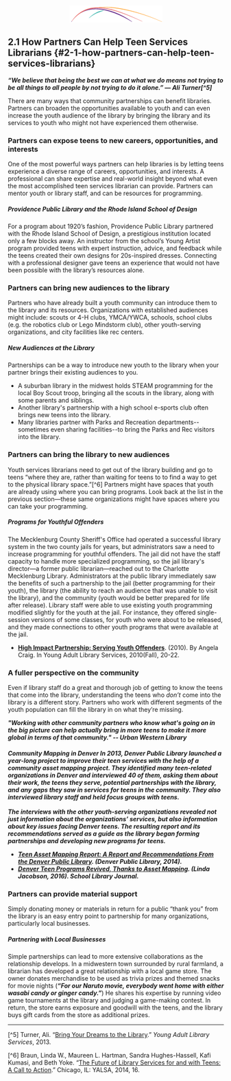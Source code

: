 <div style="text-align:center"><img src="/logo/Connectedlib-Logo-Graph.png"></div>


## 2.1 How Partners Can Help Teen Services Librarians {#2-1-how-partners-can-help-teen-services-librarians}


**_“We believe that being the best we can at what we do means not trying to be all things to all people by not trying to do it alone.” — Ali Turner[^5]_**

There are many ways that community partnerships can benefit libraries. Partners can broaden the opportunities available to youth and can even increase the youth audience of the library by bringing the library and its services to youth who might not have experienced them otherwise.

### Partners can expose teens to new careers, opportunities, and interests

One of the most powerful ways partners can help libraries is by letting teens experience a diverse range of careers, opportunities, and interests. A professional can share expertise and real-world insight beyond what even the most accomplished teen services librarian can provide. Partners can mentor youth or library staff, and can be resources for programming.

<div class="table-format case-study"><span class="title"><h5>Providence Public Library and the Rhode Island School of Design</h5></span>
For a program about 1920’s fashion, Providence Public Library partnered with the Rhode Island School of Design, a prestigious institution located only a few blocks away. An instructor from the school’s Young Artist program provided teens with expert instruction, advice, and feedback while the teens created their own designs for 20s-inspired dresses. Connecting with a professional designer gave teens an experience that would not have been possible with the library’s resources alone.</div>

### Partners can bring new audiences to the library
Partners who have already built a youth community can introduce them to the library and its resources. Organizations with established audiences might include: scouts or 4-H clubs, YMCA/YWCA, schools, school clubs (e.g. the robotics club or Lego Mindstorm club), other youth-serving organizations, and city facilities like rec centers.

<div class="table-format case-study"><span class="title"><h5>New Audiences at the Library</h5></span>
Partnerships can be a way to introduce new youth to the library when your partner brings their existing audiences to you.</p><ul><li>A suburban library in the midwest holds STEAM programming for the local Boy Scout troop, bringing all the scouts in the library, along with some parents and siblings. </li><li>Another library's partnership with a high school e-sports club often brings new teens into the library.</li><li>Many libraries partner with Parks and Recreation departments--sometimes even sharing facilities--to bring the Parks and Rec visitors into the library.</li></ul></div>

### Partners can bring the library to new audiences

Youth services librarians need to get out of the library building and go to teens “where they are, rather than waiting for teens to to find a way to get to the physical library space.”[^6] Partners might have spaces that youth are already using where you can bring programs. Look back at the list in the previous section—these same organizations might have spaces where you can take your programming.

<div class="table-format case-study"><span class="title"><h5>Programs for Youthful Offenders</h5></span>
The Mecklenburg County Sheriff's Office had operated a successful library system in the two county jails for years, but administrators saw a need to increase programming for youthful offenders. The jail did not have the staff capacity to handle more specialized programming, so the jail library's director—a former public librarian—reached out to the Charlotte Mecklenburg Library. Administrators at the public library immediately saw the benefits of such a partnership to the jail (better programming for their youth), the library (the ability to reach an audience that was unable to visit the library), and the community (youth would be better prepared for life after release). Library staff were able to use existing youth programming modified slightly for the youth at the jail. For instance, they offered single-session versions of some classes, for youth who were about to be released, and they made connections to other youth programs that were available at the jail.
<ul><li><a href="http://yalsa.ala.org/yals/yalsarchive/volume9/9n1_fall2010.pdf#page=22"><b>High Impact Partnership: Serving Youth Offenders</b></a>. (2010). By Angela Craig. In Young Adult Library Services, 2010(Fall), 20-22.</li></ul></div>

### A fuller perspective on the community
Even if library staff do a great and thorough job of getting to know the teens that come into the library, understanding the teens who _don’t_ come into the library is a different story. Partners who work with different segments of the youth population can fill the library in on what they’re missing.

**_"Working with other community partners who know what's going on in the big picture can help actually bring in more teens to make it more global in terms of that community." -- Urban Western Library_**

<div class="table-format case-study"><span class="title"><h5>Community Mapping in Denver<?h5></span>
In 2013, Denver Public Library launched a year-long project to improve their teen services with the help of a community asset mapping project. They identified many teen-related organizations in Denver and interviewed 40 of them, asking them about their work, the teens they serve, potential partnerships with the library, and any gaps they saw in services for teens in the community. They also interviewed library staff and held focus groups with teens. <br/><br/>The interviews with the other youth-serving organizations revealed not just information about the organizations’ services, but also information about key issues facing Denver teens. The resulting report and its recommendations served as a guide as the library began forming partnerships and developing new programs for teens. <ul><li><a href="http://www.ala.org/pla/sites/ala.org.pla/files/content/about/fellows/TAMFinalReport.pdf"><b>Teen Asset Mapping Report: A Report and Recommendations From the Denver Public Library</b></a>. (Denver Public Library, 2014). </li><li><a href="http://www.slj.com/2016/03/teens-ya/denver-teen-programs-revived-thanks-to-asset-mapping/"><b>Denver Teen Programs Revived, Thanks to Asset Mapping</b></a>. (Linda Jacobson, 2016). School Library Journal. </li></ul></div>

### Partners can provide material support
Simply donating money or materials in return for a public “thank you” from the library is an easy entry point to partnership for many organizations, particularly local businesses.

<div class="table-format case-study"><span class="title"><h5>Partnering with Local Businesses</h5></span>
Simple partnerships can lead to more extensive collaborations as the relationship develops. In a midwestern town surrounded by rural farmland, a librarian has developed a great relationship with a local game store. The owner donates merchandise to be used as trivia prizes and themed snacks for movie nights (<b><i>“For our Naruto movie, everybody went home with either wasabi candy or ginger candy.”</i></b>) He shares his expertise by running video game tournaments at the library and judging a game-making contest. In return, the store earns exposure and goodwill with the teens, and the library buys gift cards from the store as additional prizes.</div>

<hr/>

[^5] Turner, Ali. “<a href="http://leonline.com/yals/12n1_fall2013.pdf">Bring Your Dreams to the Library</a>.” _Young Adult Library Services_, 2013. 

[^6] Braun, Linda W., Maureen L. Hartman, Sandra Hughes-Hassell, Kafi Kumasi, and Beth Yoke. “<a href="http://www.ala.org/yaforum/future-library-services-and-teens-project-report">The Future of Library Services for and with Teens: A Call to Action</a>.” Chicago, IL: YALSA, 2014, 16.